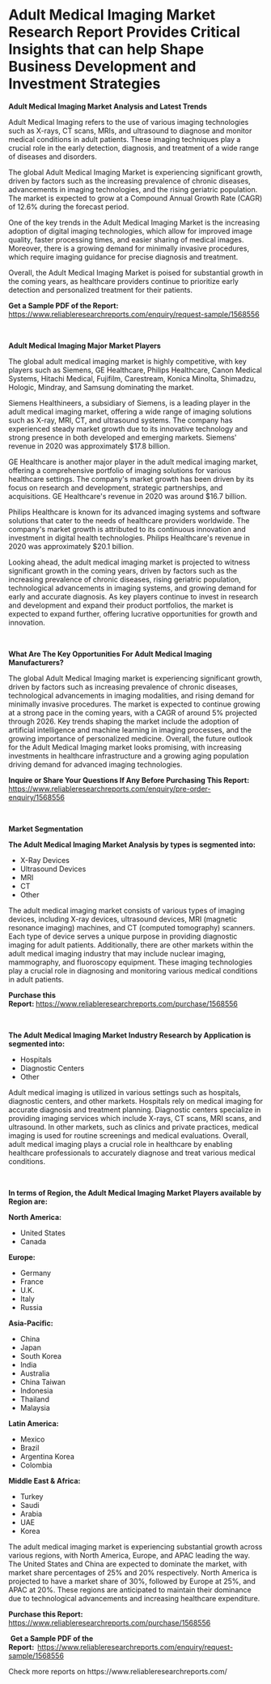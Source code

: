 <p><h1>Adult Medical Imaging Market Research Report Provides Critical Insights that can help Shape Business Development and Investment Strategies</h1></p><p><strong>Adult Medical Imaging Market Analysis and Latest Trends</strong></p>
<p><p>Adult Medical Imaging refers to the use of various imaging technologies such as X-rays, CT scans, MRIs, and ultrasound to diagnose and monitor medical conditions in adult patients. These imaging techniques play a crucial role in the early detection, diagnosis, and treatment of a wide range of diseases and disorders.</p><p>The global Adult Medical Imaging Market is experiencing significant growth, driven by factors such as the increasing prevalence of chronic diseases, advancements in imaging technologies, and the rising geriatric population. The market is expected to grow at a Compound Annual Growth Rate (CAGR) of 12.6% during the forecast period.</p><p>One of the key trends in the Adult Medical Imaging Market is the increasing adoption of digital imaging technologies, which allow for improved image quality, faster processing times, and easier sharing of medical images. Moreover, there is a growing demand for minimally invasive procedures, which require imaging guidance for precise diagnosis and treatment.</p><p>Overall, the Adult Medical Imaging Market is poised for substantial growth in the coming years, as healthcare providers continue to prioritize early detection and personalized treatment for their patients.</p></p>
<p><strong>Get a Sample PDF of the Report:&nbsp;</strong> <a href="https://www.reliableresearchreports.com/enquiry/request-sample/1568556">https://www.reliableresearchreports.com/enquiry/request-sample/1568556</a></p>
<p>&nbsp;</p>
<p><strong>Adult Medical Imaging Major Market Players</strong></p>
<p><p>The global adult medical imaging market is highly competitive, with key players such as Siemens, GE Healthcare, Philips Healthcare, Canon Medical Systems, Hitachi Medical, Fujifilm, Carestream, Konica Minolta, Shimadzu, Hologic, Mindray, and Samsung dominating the market.</p><p>Siemens Healthineers, a subsidiary of Siemens, is a leading player in the adult medical imaging market, offering a wide range of imaging solutions such as X-ray, MRI, CT, and ultrasound systems. The company has experienced steady market growth due to its innovative technology and strong presence in both developed and emerging markets. Siemens' revenue in 2020 was approximately $17.8 billion.</p><p>GE Healthcare is another major player in the adult medical imaging market, offering a comprehensive portfolio of imaging solutions for various healthcare settings. The company's market growth has been driven by its focus on research and development, strategic partnerships, and acquisitions. GE Healthcare's revenue in 2020 was around $16.7 billion.</p><p>Philips Healthcare is known for its advanced imaging systems and software solutions that cater to the needs of healthcare providers worldwide. The company's market growth is attributed to its continuous innovation and investment in digital health technologies. Philips Healthcare's revenue in 2020 was approximately $20.1 billion.</p><p>Looking ahead, the adult medical imaging market is projected to witness significant growth in the coming years, driven by factors such as the increasing prevalence of chronic diseases, rising geriatric population, technological advancements in imaging systems, and growing demand for early and accurate diagnosis. As key players continue to invest in research and development and expand their product portfolios, the market is expected to expand further, offering lucrative opportunities for growth and innovation.</p></p>
<p>&nbsp;</p>
<p><strong>What Are The Key Opportunities For Adult Medical Imaging Manufacturers?</strong></p>
<p><p>The global Adult Medical Imaging market is experiencing significant growth, driven by factors such as increasing prevalence of chronic diseases, technological advancements in imaging modalities, and rising demand for minimally invasive procedures. The market is expected to continue growing at a strong pace in the coming years, with a CAGR of around 5% projected through 2026. Key trends shaping the market include the adoption of artificial intelligence and machine learning in imaging processes, and the growing importance of personalized medicine. Overall, the future outlook for the Adult Medical Imaging market looks promising, with increasing investments in healthcare infrastructure and a growing aging population driving demand for advanced imaging technologies.</p></p>
<p><strong>Inquire or Share Your Questions If Any Before Purchasing This Report:</strong> <a href="https://www.reliableresearchreports.com/enquiry/pre-order-enquiry/1568556">https://www.reliableresearchreports.com/enquiry/pre-order-enquiry/1568556</a></p>
<p>&nbsp;</p>
<p><strong>Market Segmentation</strong></p>
<p><strong>The Adult Medical Imaging Market Analysis by types is segmented into:</strong></p>
<p><ul><li>X-Ray Devices</li><li>Ultrasound Devices</li><li>MRI</li><li>CT</li><li>Other</li></ul></p>
<p><p>The adult medical imaging market consists of various types of imaging devices, including X-ray devices, ultrasound devices, MRI (magnetic resonance imaging) machines, and CT (computed tomography) scanners. Each type of device serves a unique purpose in providing diagnostic imaging for adult patients. Additionally, there are other markets within the adult medical imaging industry that may include nuclear imaging, mammography, and fluoroscopy equipment. These imaging technologies play a crucial role in diagnosing and monitoring various medical conditions in adult patients.</p></p>
<p><strong>Purchase this Report:&nbsp;</strong><a href="https://www.reliableresearchreports.com/purchase/1568556">https://www.reliableresearchreports.com/purchase/1568556</a></p>
<p>&nbsp;</p>
<p><strong>The Adult Medical Imaging Market Industry Research by Application is segmented into:</strong></p>
<p><ul><li>Hospitals</li><li>Diagnostic Centers</li><li>Other</li></ul></p>
<p><p>Adult medical imaging is utilized in various settings such as hospitals, diagnostic centers, and other markets. Hospitals rely on medical imaging for accurate diagnosis and treatment planning. Diagnostic centers specialize in providing imaging services which include X-rays, CT scans, MRI scans, and ultrasound. In other markets, such as clinics and private practices, medical imaging is used for routine screenings and medical evaluations. Overall, adult medical imaging plays a crucial role in healthcare by enabling healthcare professionals to accurately diagnose and treat various medical conditions.</p></p>
<p>&nbsp;</p>
<p><strong>In terms of Region, the Adult Medical Imaging Market Players available by Region are:</strong></p>
<p>
    <p> <strong> North America: </strong>
        <ul>
            <li>United States</li>
            <li>Canada</li>
        </ul>
        </p> 
    <p> <strong> Europe: </strong>
        <ul>
            <li>Germany</li>
            <li>France</li>
            <li>U.K.</li>
            <li>Italy</li>
            <li>Russia</li>
        </ul>
        </p> 
    <p> <strong> Asia-Pacific: </strong>
        <ul>
            <li>China</li>
            <li>Japan</li>
            <li>South Korea</li>
            <li>India</li>
            <li>Australia</li>
            <li>China Taiwan</li>
            <li>Indonesia</li>
            <li>Thailand</li>
            <li>Malaysia</li>
        </ul>
        </p> 
    <p> <strong> Latin America: </strong>
        <ul>
            <li>Mexico</li>
            <li>Brazil</li>
            <li>Argentina Korea</li>
            <li>Colombia</li>
        </ul>
        </p> 
    <p> <strong> Middle East & Africa: </strong>
        <ul>
            <li>Turkey</li>
            <li>Saudi</li>
            <li>Arabia</li>
            <li>UAE</li>
            <li>Korea</li>
        </ul>
    </p>
    </p>
<p><p>The adult medical imaging market is experiencing substantial growth across various regions, with North America, Europe, and APAC leading the way. The United States and China are expected to dominate the market, with market share percentages of 25% and 20% respectively. North America is projected to have a market share of 30%, followed by Europe at 25%, and APAC at 20%. These regions are anticipated to maintain their dominance due to technological advancements and increasing healthcare expenditure.</p></p>
<p><strong>Purchase this Report: </strong><a href="https://www.reliableresearchreports.com/purchase/1568556">https://www.reliableresearchreports.com/purchase/1568556</a></p>
<p>&nbsp;<strong>Get a Sample PDF of the Report:&nbsp;&nbsp;</strong><a href="https://www.reliableresearchreports.com/enquiry/request-sample/1568556">https://www.reliableresearchreports.com/enquiry/request-sample/1568556</a></p>
<p><strong></strong></p>
<p>Check more reports on https://www.reliableresearchreports.com/</p>